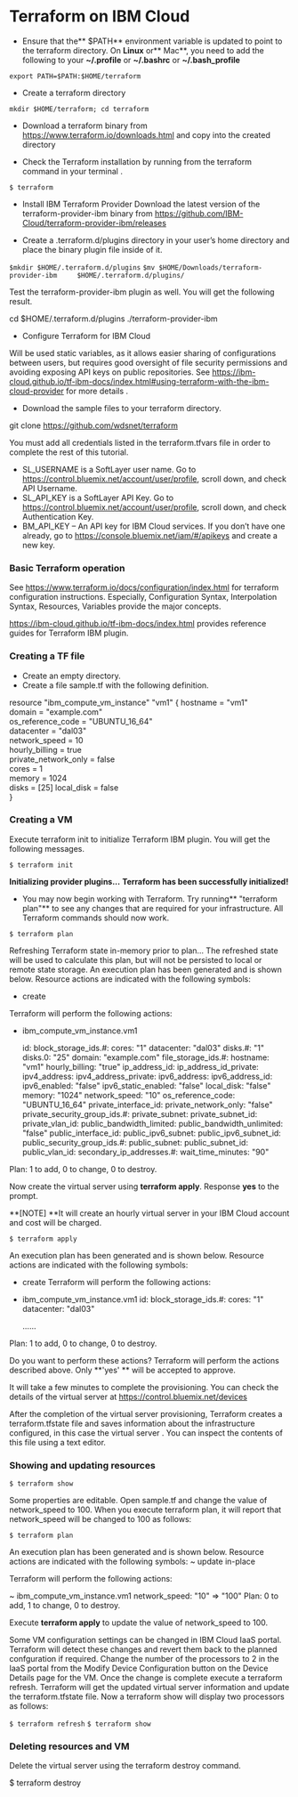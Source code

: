 # Terraform on IBM Cloud

- Ensure that the** $PATH** environment variable is updated to point to the terraform directory.
On **Linux** or** Mac**, you need to add the following to your **~/.profile** or **~/.bashrc** or  **~/.bash_profile**

`export PATH=$PATH:$HOME/terraform`

- Create a terraform directory

`mkdir $HOME/terraform; cd terraform`

- Download a terraform binary from  https://www.terraform.io/downloads.html and copy into the created directory

- Check the Terraform installation by running from the terraform command in your terminal .

`$ terraform`

- Install IBM Terraform Provider 
Download the latest version of the terraform-provider-ibm binary from https://github.com/IBM-Cloud/terraform-provider-ibm/releases 

- Create a .terraform.d/plugins directory in your user’s home directory and place the binary plugin file inside of it.

`$mkdir $HOME/.terraform.d/plugins`
`$mv $HOME/Downloads/terraform-provider-ibm     $HOME/.terraform.d/plugins/ `

Test the terraform-provider-ibm plugin as well. You will get the following result.

cd $HOME/.terraform.d/plugins
./terraform-provider-ibm

- Configure Terraform for IBM Cloud

Will be used static variables, as it allows easier sharing of configurations between users, but requires good oversight of file security permissions and avoiding exposing API keys on public repositories. 
See https://ibm-cloud.github.io/tf-ibm-docs/index.html#using-terraform-with-the-ibm-cloud-provider for more details .

- Download the sample files to your terraform directory. 

git clone https://github.com/wdsnet/terraform

You must add all credentials listed in the terraform.tfvars file in order to complete the rest of this tutorial.

-  SL_USERNAME is a SoftLayer user name. Go to https://control.bluemix.net/account/user/profile, scroll down, and check API Username.
- SL_API_KEY is a SoftLayer API Key. Go to https://control.bluemix.net/account/user/profile, scroll down, and check Authentication Key.
- BM_API_KEY – An API key for IBM Cloud services. If you don’t have one already, go to https://console.bluemix.net/iam/#/apikeys and create a new key.

### Basic Terraform operation

See https://www.terraform.io/docs/configuration/index.html for terraform configuration instructions. Especially, Configuration Syntax, Interpolation Syntax, Resources, Variables provide the major concepts.

https://ibm-cloud.github.io/tf-ibm-docs/index.html provides reference guides for Terraform IBM plugin.

### Creating a TF file 

- Create an empty directory.
- Create a file sample.tf with the following definition.

resource "ibm_compute_vm_instance" "vm1" {
 hostname = "vm1" \
 domain = "example.com" \
 os_reference_code = "UBUNTU_16_64" \
 datacenter = "dal03" \
 network_speed = 10 \
 hourly_billing = true \
 private_network_only = false \
 cores = 1 \
 memory = 1024 \
 disks = [25] local_disk = false \
}

### Creating a VM

Execute terraform init to initialize Terraform IBM plugin. You will get the following messages.

`$ terraform init`

**Initializing provider plugins...**
**Terraform has been successfully initialized!**

- You may now begin working with Terraform. Try running** "terraform plan"** to see
any changes that are required for your infrastructure. All Terraform commands
should now work.

`$ terraform plan`

Refreshing Terraform state in-memory prior to plan...
The refreshed state will be used to calculate this plan, but will not be persisted to local or remote state storage.
An execution plan has been generated and is shown below.
Resource actions are indicated with the following symbols:
  + create

Terraform will perform the following actions:

  + ibm_compute_vm_instance.vm1

      id:                           <computed>
      block_storage_ids.#:          <computed>
      cores:                        "1"
      datacenter:                   "dal03"
      disks.#:                      "1"
      disks.0:                      "25"
      domain:                       "example.com"
      file_storage_ids.#:           <computed>
      hostname:                     "vm1"
      hourly_billing:               "true"
      ip_address_id:                <computed>
      ip_address_id_private:        <computed>
      ipv4_address:                 <computed>
      ipv4_address_private:         <computed>
      ipv6_address:                 <computed>
      ipv6_address_id:              <computed>
      ipv6_enabled:                 "false"
      ipv6_static_enabled:          "false"
      local_disk:                   "false"
      memory:                       "1024"
      network_speed:                "10"
      os_reference_code:            "UBUNTU_16_64"
      private_interface_id:         <computed>
      private_network_only:         "false"
      private_security_group_ids.#: <computed>
      private_subnet:               <computed>
      private_subnet_id:            <computed>
      private_vlan_id:              <computed>
      public_bandwidth_limited:     <computed>
      public_bandwidth_unlimited:   "false"
      public_interface_id:          <computed>
      public_ipv6_subnet:           <computed>
      public_ipv6_subnet_id:        <computed>
      public_security_group_ids.#:  <computed>
      public_subnet:                <computed>
      public_subnet_id:             <computed>
      public_vlan_id:               <computed>
      secondary_ip_addresses.#:     <computed>
      wait_time_minutes:            "90"

Plan: 1 to add, 0 to change, 0 to destroy.

Now create the virtual server using **terraform apply**. Response **yes** to the prompt.

**[NOTE] **It will create an hourly virtual server in your IBM Cloud account and cost will be charged.

`$ terraform apply`

An execution plan has been generated and is shown below.
Resource actions are indicated with the following symbols:
 
 + create
Terraform will perform the following actions:

  + ibm_compute_vm_instance.vm1
      id:                           <computed>
      block_storage_ids.#:          <computed>
      cores:                        "1"
      datacenter:                   "dal03"

      ......

Plan: 1 to add, 0 to change, 0 to destroy.


Do you want to perform these actions?
  Terraform will perform the actions described above.
  Only **'yes' ** will be accepted to approve.


It will take a few minutes to complete the provisioning. You can check the details of the virtual server at https://control.bluemix.net/devices

After the completion of the virtual server provisioning, Terraform creates a terraform.tfstate file and saves information about the infrastructure configured, in this case the virtual server . You can inspect the contents of this file using a text editor.

### Showing and updating resources

`$ terraform show`

Some properties are editable. Open sample.tf and change the value of network_speed to 100. When you execute terraform plan, it will report that network_speed will be changed to 100 as follows:

`$ terraform plan`

An execution plan has been generated and is shown below.
Resource actions are indicated with the following symbols:
 ~ update in-place

Terraform will perform the following actions:

 ~ ibm_compute_vm_instance.vm1
 network_speed: "10" => "100"
Plan: 0 to add, 1 to change, 0 to destroy.

Execute **terraform apply** to update the value of network_speed to 100.

Some VM configuration settings can be changed in IBM Cloud IaaS portal. Terraform will detect these changes and revert them back to the planned confguration if required. Change the number of the processors to 2 in the IaaS portal from the Modify Device Configuration button on the Device Details page for the VM. Once the change is complete execute a terraform refresh. Terraform will get the updated virtual server information and update the terraform.tfstate file. Now a terraform show will display two processors as follows:
 
`$ terraform refresh`
`$ terraform show`

### Deleting resources and VM

Delete the virtual server using the terraform destroy command.

$ terraform destroy
